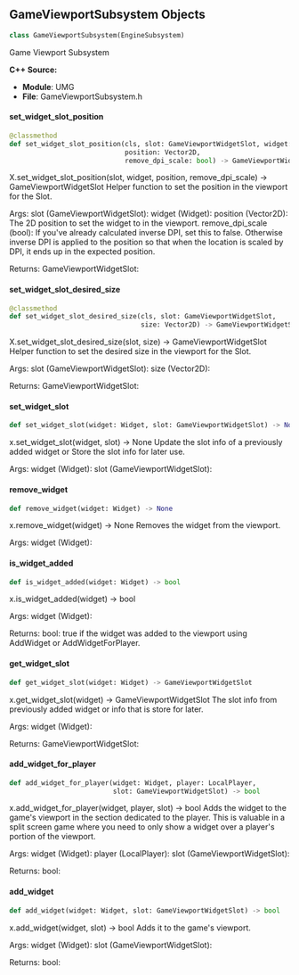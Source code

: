 ## GameViewportSubsystem Objects

```python
class GameViewportSubsystem(EngineSubsystem)
```

Game Viewport Subsystem

**C++ Source:**

- **Module**: UMG
- **File**: GameViewportSubsystem.h

<a id="unreal.GameViewportSubsystem.set_widget_slot_position"></a>

#### set_widget_slot_position

```python
@classmethod
def set_widget_slot_position(cls, slot: GameViewportWidgetSlot, widget: Widget,
                             position: Vector2D,
                             remove_dpi_scale: bool) -> GameViewportWidgetSlot
```

X.set_widget_slot_position(slot, widget, position, remove_dpi_scale) -> GameViewportWidgetSlot
Helper function to set the position in the viewport for the Slot.

Args:
    slot (GameViewportWidgetSlot): 
    widget (Widget): 
    position (Vector2D): The 2D position to set the widget to in the viewport.
    remove_dpi_scale (bool): If you've already calculated inverse DPI, set this to false. Otherwise inverse DPI is applied to the position so that when the location is scaled by DPI, it ends up in the expected position.

Returns:
    GameViewportWidgetSlot:

<a id="unreal.GameViewportSubsystem.set_widget_slot_desired_size"></a>

#### set_widget_slot_desired_size

```python
@classmethod
def set_widget_slot_desired_size(cls, slot: GameViewportWidgetSlot,
                                 size: Vector2D) -> GameViewportWidgetSlot
```

X.set_widget_slot_desired_size(slot, size) -> GameViewportWidgetSlot
Helper function to set the desired size in the viewport for the Slot.

Args:
    slot (GameViewportWidgetSlot): 
    size (Vector2D): 

Returns:
    GameViewportWidgetSlot:

<a id="unreal.GameViewportSubsystem.set_widget_slot"></a>

#### set_widget_slot

```python
def set_widget_slot(widget: Widget, slot: GameViewportWidgetSlot) -> None
```

x.set_widget_slot(widget, slot) -> None
Update the slot info of a previously added widget or Store the slot info for later use.

Args:
    widget (Widget): 
    slot (GameViewportWidgetSlot):

<a id="unreal.GameViewportSubsystem.remove_widget"></a>

#### remove_widget

```python
def remove_widget(widget: Widget) -> None
```

x.remove_widget(widget) -> None
Removes the widget from the viewport.

Args:
    widget (Widget):

<a id="unreal.GameViewportSubsystem.is_widget_added"></a>

#### is_widget_added

```python
def is_widget_added(widget: Widget) -> bool
```

x.is_widget_added(widget) -> bool


Args:
    widget (Widget): 

Returns:
    bool: true if the widget was added to the viewport using AddWidget or AddWidgetForPlayer.

<a id="unreal.GameViewportSubsystem.get_widget_slot"></a>

#### get_widget_slot

```python
def get_widget_slot(widget: Widget) -> GameViewportWidgetSlot
```

x.get_widget_slot(widget) -> GameViewportWidgetSlot
The slot info from previously added widget or info that is store for later.

Args:
    widget (Widget): 

Returns:
    GameViewportWidgetSlot:

<a id="unreal.GameViewportSubsystem.add_widget_for_player"></a>

#### add_widget_for_player

```python
def add_widget_for_player(widget: Widget, player: LocalPlayer,
                          slot: GameViewportWidgetSlot) -> bool
```

x.add_widget_for_player(widget, player, slot) -> bool
Adds the widget to the game's viewport in the section dedicated to the player. This is valuable in a split screen
game where you need to only show a widget over a player's portion of the viewport.

Args:
    widget (Widget): 
    player (LocalPlayer): 
    slot (GameViewportWidgetSlot): 

Returns:
    bool:

<a id="unreal.GameViewportSubsystem.add_widget"></a>

#### add_widget

```python
def add_widget(widget: Widget, slot: GameViewportWidgetSlot) -> bool
```

x.add_widget(widget, slot) -> bool
Adds it to the game's viewport.

Args:
    widget (Widget): 
    slot (GameViewportWidgetSlot): 

Returns:
    bool:

<a id="unreal.UserListEntry"></a>